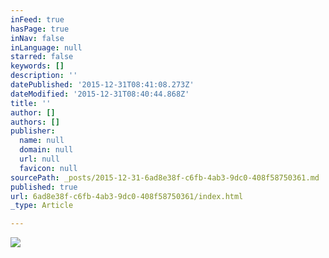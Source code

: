 ```yaml
---
inFeed: true
hasPage: true
inNav: false
inLanguage: null
starred: false
keywords: []
description: ''
datePublished: '2015-12-31T08:41:08.273Z'
dateModified: '2015-12-31T08:40:44.868Z'
title: ''
author: []
authors: []
publisher:
  name: null
  domain: null
  url: null
  favicon: null
sourcePath: _posts/2015-12-31-6ad8e38f-c6fb-4ab3-9dc0-408f58750361.md
published: true
url: 6ad8e38f-c6fb-4ab3-9dc0-408f58750361/index.html
_type: Article

---
```

![](https://the-grid-user-content.s3-us-west-2.amazonaws.com/504305ea-bd74-443f-8e5b-a19d7839efa3.jpg)